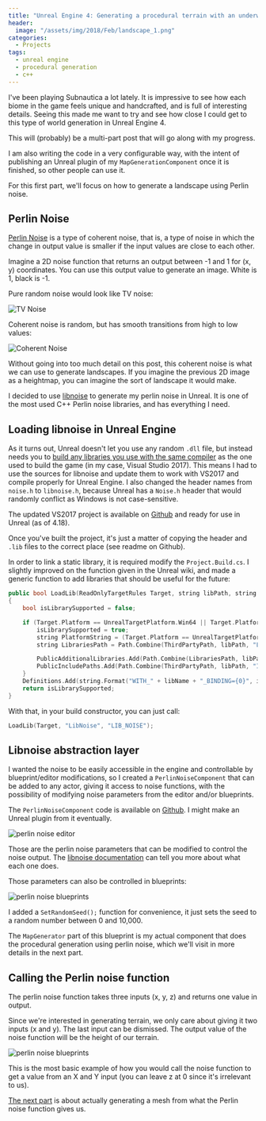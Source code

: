 ```yaml
---
title: "Unreal Engine 4: Generating a procedural terrain with an underwater world (Part 1) - Perlin Noise"
header:
  image: "/assets/img/2018/Feb/landscape_1.png"
categories:
  - Projects
tags:
  - unreal engine
  - procedural generation
  - c++
---
```


I've been playing Subnautica a lot lately. It is impressive to see how each biome in the game feels unique and handcrafted, and is full of interesting details. Seeing this made me want to try and see how close I could get to this type of world generation in Unreal Engine 4.

This will (probably) be a multi-part post that will go along with my progress.

I am also writing the code in a very configurable way, with the intent of publishing an Unreal plugin of my `MapGenerationComponent` once it is finished, so other people can use it.

For this first part, we'll focus on how to generate a landscape using Perlin noise.

## Perlin Noise

[Perlin Noise](https://en.wikipedia.org/wiki/Perlin_noise) is a type of coherent noise, that is, a type of noise in which the change in output value is smaller if the input values are close to each other.

Imagine a 2D noise function that returns an output between -1 and 1 for (x, y) coordinates. You can use this output value to generate an image. White is 1, black is -1.

Pure random noise would look like TV noise:

![TV Noise]({{site.url}}{{site.baseurl}}/assets/img/2018/Feb/random-noise.jpg)

Coherent noise is random, but has smooth transitions from high to low values:

![Coherent Noise]({{site.url}}{{site.baseurl}}/assets/img/2018/Feb/coherent-noise.jpg)

Without going into too much detail on this post, this coherent noise is what we can use to generate landscapes. If you imagine the previous 2D image as a heightmap, you can imagine the sort of landscape it would make.

I decided to use [libnoise](http://libnoise.sourceforge.net/) to generate my perlin noise in Unreal. It is one of the most used C++ Perlin noise libraries, and has everything I need.

## Loading libnoise in Unreal Engine



As it turns out, Unreal doesn't let you use any random `.dll` file, but instead needs you to [build any libraries you use with the same compiler](https://wiki.unrealengine.com/Linking_Static_Libraries_Using_The_Build_System) as the one used to build the game (in my case, Visual Studio 2017). This means I had to use the sources for libnoise and update them to work with VS2017 and compile properly for Unreal Engine. I also changed the header names from `noise.h` to `libnoise.h`, because Unreal has a `Noise.h` header that would randomly conflict as Windows is not case-sensitive.

The updated VS2017 project is available on [Github](https://github.com/nialna/libnoise-UE4-ready) and ready for use in Unreal (as of 4.18).

Once you've built the project, it's just a matter of copying the header and `.lib` files to the correct place (see readme on Github).

In order to link a static library, it is required modify the `Project.Build.cs`. I slightly improved on the function given in the Unreal wiki, and made a generic function to add libraries that should be useful for the future:

```c++
public bool LoadLib(ReadOnlyTargetRules Target, string libPath, string libName)
{
    bool isLibrarySupported = false;

    if (Target.Platform == UnrealTargetPlatform.Win64 || Target.Platform == UnrealTargetPlatform.Win32) {
        isLibrarySupported = true;
        string PlatformString = (Target.Platform == UnrealTargetPlatform.Win64) ? "x64" : "x86";
        string LibrariesPath = Path.Combine(ThirdPartyPath, libPath, "Libraries");

        PublicAdditionalLibraries.Add(Path.Combine(LibrariesPath, libPath + "." + PlatformString + ".lib"));
        PublicIncludePaths.Add(Path.Combine(ThirdPartyPath, libPath, "Includes"));
    }
    Definitions.Add(string.Format("WITH_" + libName + "_BINDING={0}", isLibrarySupported ? 1 : 0));
    return isLibrarySupported;
}
```

With that, in your build constructor, you can just call:

```c++
LoadLib(Target, "LibNoise", "LIB_NOISE");
```

## Libnoise abstraction layer

I wanted the noise to be easily accessible in the engine and controllable by blueprint/editor modifications, so I created a `PerlinNoiseComponent` that can be added to any actor, giving it access to noise functions, with the possibility of modifying noise parameters from the editor and/or blueprints.

The `PerlinNoiseComponent` code is available on [Github](https://github.com/nialna/PerlinNoiseComponent). I might make an Unreal plugin from it eventually.

![perlin noise editor]({{site.url}}{{site.baseurl}}/assets/img/2018/Feb/perlin_editor.png)

Those are the perlin noise parameters that can be modified to control the noise output. The [libnoise documentation](http://libnoise.sourceforge.net/tutorials/tutorial4.html) can tell you more about what each one does.

Those parameters can also be controlled in blueprints:

![perlin noise blueprints]({{site.url}}{{site.baseurl}}/assets/img/2018/Feb/perlin_bp1.png)

I added a `SetRandomSeed();` function for convenience, it just sets the seed to a random number between 0 and 10,000.

The `MapGenerator` part of this blueprint is my actual component that does the procedural generation using perlin noise, which we'll visit in more details in the next part.

## Calling the Perlin noise function

The perlin noise function takes three inputs (x, y, z) and returns one value in output.

Since we're interested in generating terrain, we only care about giving it two inputs (x and y). The last input can be dismissed. The output value of the noise function will be the height of our terrain.

![perlin noise blueprints]({{site.url}}{{site.baseurl}}/assets/img/2018/Feb/perlin_bp2.png)

This is the most basic example of how you would call the noise function to get a value from an X and Y input (you can leave z at 0 since it's irrelevant to us).

[The next part](http://blog.lianapigeot.com/projects/unreal-engine-generating-underwater-world-part-2/) is about actually generating a mesh from what the Perlin noise function gives us.